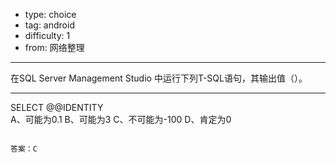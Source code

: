 - type: choice
- tag: android
- difficulty:  1
- from: 网络整理

--------

在SQL Server Management Studio 中运行下列T-SQL语句，其输出值（）。

---------

SELECT @@IDENTITY  
A、可能为0.1
B、可能为3
C、不可能为-100
D、肯定为0
```

答案：C

